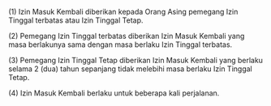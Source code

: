 (1) Izin Masuk Kembali diberikan kepada Orang Asing pemegang Izin Tinggal terbatas atau Izin Tinggal Tetap.

(2) Pemegang Izin Tinggal terbatas diberikan Izin Masuk Kembali yang masa berlakunya sama dengan masa berlaku Izin Tinggal terbatas.

(3) Pemegang Izin Tinggal Tetap diberikan Izin Masuk Kembali yang berlaku selama 2 (dua) tahun sepanjang tidak melebihi masa berlaku Izin Tinggal Tetap.

(4) Izin Masuk Kembali berlaku untuk beberapa kali perjalanan.